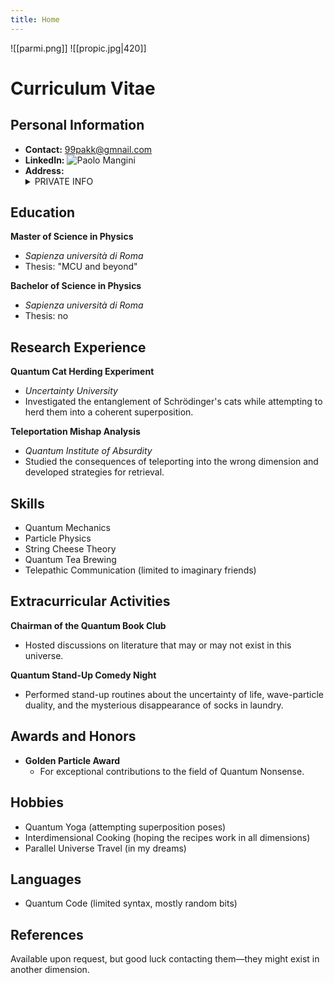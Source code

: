 ```yaml
---
title: Home
---
```


![[parmi.png]]
![[propic.jpg|420]]

# Curriculum Vitae

## Personal Information

- **Contact:** 99pakk@gmnail.com
- **LinkedIn:** ![Paolo Mangini]([https://www.linkedin.com/in/quantumquizzicus/](https://www.linkedin.com/company/parmareggio-spa/))
- **Address:** <details><summary>PRIVATE INFO</summary></details>

## Education
**Master of Science in Physics**
- *Sapienza università di Roma*
- Thesis: "MCU and beyond"

**Bachelor of Science in Physics**
- *Sapienza università di Roma*
- Thesis: no

## Research Experience
**Quantum Cat Herding Experiment**
- *Uncertainty University*
- Investigated the entanglement of Schrödinger's cats while attempting to herd them into a coherent superposition.

**Teleportation Mishap Analysis**
- *Quantum Institute of Absurdity*
- Studied the consequences of teleporting into the wrong dimension and developed strategies for retrieval.

## Skills
- Quantum Mechanics
- Particle Physics
- String Cheese Theory
- Quantum Tea Brewing
- Telepathic Communication (limited to imaginary friends)

## Extracurricular Activities
**Chairman of the Quantum Book Club**
- Hosted discussions on literature that may or may not exist in this universe.

**Quantum Stand-Up Comedy Night**
- Performed stand-up routines about the uncertainty of life, wave-particle duality, and the mysterious disappearance of socks in laundry.

## Awards and Honors
- **Golden Particle Award**
  - For exceptional contributions to the field of Quantum Nonsense.

## Hobbies
- Quantum Yoga (attempting superposition poses)
- Interdimensional Cooking (hoping the recipes work in all dimensions)
- Parallel Universe Travel (in my dreams)

## Languages
- Quantum Code (limited syntax, mostly random bits)

## References
Available upon request, but good luck contacting them—they might exist in another dimension.



